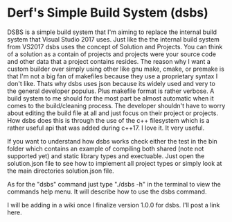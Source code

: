 # Derf's Simple Build System (dsbs)

DSBS is a simple build system that I'm aiming to replace the internal build system that Visual Studio 2017 uses. Just like the the internal build system from VS2017 dsbs uses the concept of Solution and Projects. You can think of a solution as a contain of projects and projects were your source code and other data that a project contains resides. The reason why I want a custom builder over simply using other like gnu make, cmake, or premake is that I'm not a big fan of makefiles because they use a proprietary syntax I don't like. Thats why dsbs uses json because its widely used and very to the general developer populus. Plus makefile format is rather verbose. A build system to me should for the most part be almost automatic when it comes to the build/cleaning process. The developer shouldn't have to worry about editing the build file at all and just focus on their project or projects. How dsbs does this is through the use of the c++ filesystem which is a rather useful api that was added during c++17. I love it. It very useful.

If you want to understand how dsbs works check either the test in the bin folder which contains an example of compiling both shared (note not supported yet) and static library types and exectuable. Just open the solution.json file to see how to implement all project types or simply look at the main directories solution.json file.

As for the "dsbs" command just type "./dsbs -h" in the terminal to view the commands help menu. It will describe how to use the dsbs command.

I will be adding in a wiki once I finalize version 1.0.0 for dsbs. I'll post a link here.